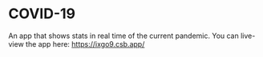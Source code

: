 # COVID-19

An app that shows stats in real time of the current pandemic.
You can live-view the app here: https://ixgo9.csb.app/
